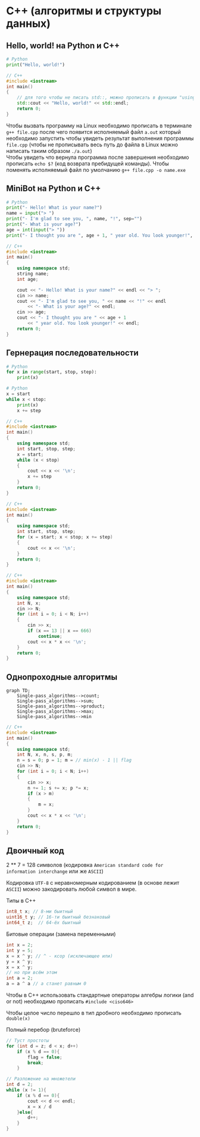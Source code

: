 # C++ (алгоритмы и структуры данных)
## Hello, world! на Python и C++

```python
# Python
print("Hello, world!")
```

```Cpp
// C++
#include <iostream>
int main()
{
    // для того чтобы не писать std::, можно прописать в функции "using namespace std;"
    std::cout << "Hello, world!" << std::endl;
    return 0;
}
```
Чтобы вызвать программу на Linux необходимо прописать в терминале `g++ file.cpp` после чего появится исполняемый файл `a.out` который необходимо запустить чтобы увидеть результат выполнения программы `file.cpp` (чтобы не прописывать весь путь до файла в Linux можно написать таким образом `./a.out`)<br>Чтобы увидеть что вернула программа после завершения необходимо прописать `echo $?` (код возврата пребидущей команды). Чтобы поменять исполняемый файл по умолчанию `g++ file.cpp -o name.exe`

## MiniBot на Python и C++
```python
# Python
print("- Hello! What is your name?")
name = input("> ")
print("- I'm glad to see you, ", name, "!", sep="")
print("- What is your age?")
age = int(input("> "))
print("- I thought you are ", age + 1, " year old. You look younger!", sep="")
```
```C++
// C++
#include <iostream>
int main()
{
    using namespace std;
    string name;
    int age;

    cout << "- Hello! What is your name?" << endl << "> ";
    cin >> name;
    cout << "- I'm glad to see you, " << name << "!" << endl
        << "- What is your age?" << endl;
    cin >> age;
    cout << "- I thought you are " << age + 1
        << " year old. You look younger!" << endl;
    return 0;
}
```

## Гернерация последовательности
```python
# Python
for x in range(start, stop, step):
    print(x)
```
```python
# Python
x = start
while x < stop:
    print(x)
    x += step
```
```C++
// C++
#include <iostream>
int main()
{
    using namespace std;
    int start, stop, step;
    x = start;
    while (x < stop)
    {
        cout << x << '\n';
        x += step
    }
    return 0;
}
```
```C++
// C++
#include <iostream>
int main()
{
    using namespace std;
    int start, stop, step;
    for (x = start; x < stop; x += step)
    {
        cout << x << '\n';
    }
    return 0;
}
```
```C++
// C++
#include <iostream>
int main()
{
    using namespace std;
    int N, x;
    cin >> N;
    for (int i = 0; i < N; i++)
    {
        cin >> x;
        if (x == 13 || x == 666)
            continue;
        cout << x * x << '\n';
    }
    return 0;
}
```

## Однопроходные алгоритмы
```mermaid
graph TD;
    Single-pass_algorithms-->count;
    Single-pass_algorithms-->sum;
    Single-pass_algorithms-->product;
    Single-pass_algorithms-->max;
    Single-pass_algorithms-->min
```
```C++
// C++
#include <iostream>
int main()
{
    using namespace std;
    int N, x, n, s, p, m;
    n = s = 0; p = 1; m = // min(x) - 1 || flag
    cin >> N;
    for (int i = 0; i < N; i++)
    {
        cin >> x;
        n += 1; s += x; p *= x;
        if (x > m)
        {
            m = x;
        }
        cout << x * x << '\n';
    }
    return 0;
}
```

## Двоичный код
2 ** 7 = 128 символов (кодировка `American standard code for information interchange` или же `ASCII`)

Кодировка `UTF-8` с неравномерным кодированием (в основе лежит `ASCII`) можно закодировать любой символ в мире.

Типы в C++
```C++
int8_t x; // 8-ми быитный
uint16_t y; // 16-ти быитный безнаковый
int64_t z;  // 64-ёх быитный
```

Битовые операции (замена переменными)

```C++
int x = 2;
int y = 5;
x = x ^ y; // ^ - ксор (исключающее или)
y = x ^ y;
x = x ^ y;
// но при всём этом
int a = 2;
a = a ^ a // a станет равным 0
```
Чтобы в C++ использовать стандартные операторы алгебры логики (and or not) необходимо прописать `#include <ciso646>`

Чтобы целое число перешло в тип дробного необходимо прописать `double(x)`

Полный перебор (bruteforce)
```C++
// Туст простоты
for (int d = z; d < x; d++)
    if (x % d == 0){
        flag = false;
        break;
    }

// Разложение на множетели
int d = 2;
while (x != 1){
    if (x % d == 0){
        cout << d << endl;
        x = x / d
    }else{
        d++;
    }
}
```